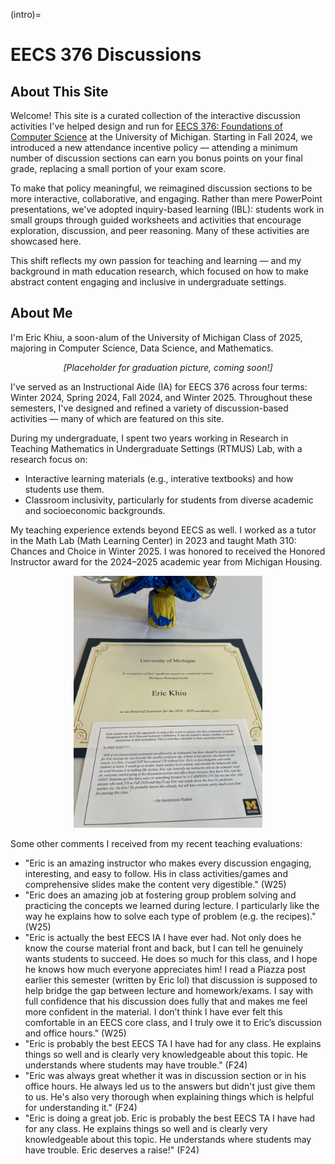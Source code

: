 (intro)=
# EECS 376 Discussions

## About This Site

Welcome! This site is a curated collection of the interactive discussion activities I've helped design and run for [EECS 376: Foundations of Computer Science](https://eecs376.org/) at the University of Michigan. Starting in Fall 2024, we introduced a new attendance incentive policy — attending a minimum number of discussion sections can earn you bonus points on your final grade, replacing a small portion of your exam score.

To make that policy meaningful, we reimagined discussion sections to be more interactive, collaborative, and engaging. Rather than mere PowerPoint presentations, we've adopted inquiry-based learning (IBL): students work in small groups through guided worksheets and activities that encourage exploration, discussion, and peer reasoning. Many of these activities are showcased here.

This shift reflects my own passion for teaching and learning — and my background in math education research, which focused on how to make abstract content engaging and inclusive in undergraduate settings.

## About Me

I'm Eric Khiu, a soon-alum of the University of Michigan Class of 2025, majoring in Computer Science, Data Science, and Mathematics.

<center><em>[Placeholder for graduation picture, coming soon!]</em></center>

I've served as an Instructional Aide (IA) for EECS 376 across four terms: Winter 2024, Spring 2024, Fall 2024, and Winter 2025. Throughout these semesters, I've designed and refined a variety of discussion-based activities — many of which are featured on this site.

During my undergraduate, I spent two years working in Research in Teaching Mathematics in Undergraduate Settings (RTMUS) Lab, with a research focus on:
- Interactive learning materials (e.g., interative textbooks) and how students use them.
- Classroom inclusivity, particularly for students from diverse academic and socioeconomic backgrounds.

My teaching experience extends beyond EECS as well. I worked as a tutor in the Math Lab (Math Learning Center) in 2023 and taught Math 310: Chances and Choice in Winter 2025. I was honored to received the Honored Instructor award for the 2024–2025 academic year from Michigan Housing.

<p align="center">
    <img src="figures/honored-instructor.jpg" alt="Honored Instructor Certificate" style="width:60%; filter: none;">
</p>

Some other comments I received from my recent teaching evaluations:
- "Eric is an amazing instructor who makes every discussion engaging, interesting, and easy to follow. His in class activities/games and comprehensive slides make the content very digestible." (W25)
- "Eric does an amazing job at fostering group problem solving and practicing the concepts we learned during lecture. I particularly like the way he explains how to solve each type of problem (e.g. the recipes)." (W25)
- "Eric is actually the best EECS IA I have ever had. Not only does he know the course material front and back, but I can tell he genuinely wants students to succeed. He does so much for this class, and I hope he knows how much everyone appreciates him! I read a Piazza post earlier this semester (written by Eric lol) that discussion is supposed to help bridge the gap between lecture and homework/exams. I say with full confidence that his discussion does fully that and makes me feel more confident in the material. I don’t think I have ever felt this comfortable in an EECS core class, and I truly owe it to Eric’s discussion and office hours." (W25)
- "Eric is probably the best EECS TA I have had for any class. He explains things so well and is clearly very knowledgeable about this topic. He understands where students may have trouble." (F24)
- "Eric was always great whether it was in discussion section or in his office hours. He always led us to the answers but didn't just give them to us. He's also very thorough when explaining things which is helpful for understanding it." (F24)
- "Eric is doing a great job. Eric is probably the best EECS TA I have had for any class. He explains things so well and is clearly very knowledgeable about this topic. He understands where students may have trouble. Eric deserves a raise!" (F24)
